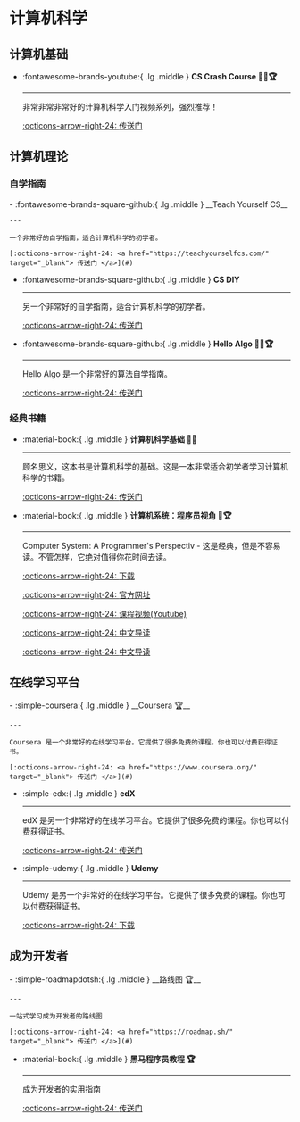 <!-- ---
comments: true
--- -->

# 计算机科学

## 计算机基础

<div class="grid cards" markdown>

-   :fontawesome-brands-youtube:{ .lg .middle } __CS Crash Course 🎯✅🏆__

    ---

    非常非常非常好的计算机科学入门视频系列，强烈推荐！

    [:octicons-arrow-right-24: <a href="https://www.youtube.com/watch?v=O5nskjZ_GoI&list=PLWKjhJtqVAbmfoj2Th9fvxhHIeqFO7wOy" target="_blank"> 传送门 </a>](#)

</div>

## 计算机理论

### 自学指南

<div class="grid cards" markdown>
-   :fontawesome-brands-square-github:{ .lg .middle } __Teach Yourself CS__

    ---

    一个非常好的自学指南，适合计算机科学的初学者。

    [:octicons-arrow-right-24: <a href="https://teachyourselfcs.com/" target="_blank"> 传送门 </a>](#)

-   :fontawesome-brands-square-github:{ .lg .middle } __CS DIY__

    ---

    另一个非常好的自学指南，适合计算机科学的初学者。

    [:octicons-arrow-right-24: <a href="https://csdiy.wiki/" target="_blank"> 传送门 </a>](#)

-   :fontawesome-brands-square-github:{ .lg .middle } __Hello Algo 🎯✅🏆__

    ---

    Hello Algo 是一个非常好的算法自学指南。

    [:octicons-arrow-right-24: <a href="https://www.hello-algo.com/" target="_blank"> 传送门 </a>](#)

</div>

### 经典书籍
<div class="grid cards" markdown>

-   :material-book:{ .lg .middle } __计算机科学基础 🎯✅__

    ---

    顾名思义，这本书是计算机科学的基础。这是一本非常适合初学者学习计算机科学的书籍。

    [:octicons-arrow-right-24: <a href="https://github.com/acmbpdc/openlib.cs" target="_blank"> 传送门 </a>](#)

-  :material-book:{ .lg .middle } __计算机系统：程序员视角 🎯🏆__

    ---

    Computer System: A Programmer's Perspectiv - 这是经典，但是不容易读。不管怎样，它绝对值得你花时间去读。

    [:octicons-arrow-right-24: <a href="https://github.com/iWangMu/Book-CSAPP/blob/master/_Attachments/Computer_Systems_A_Programmers_Perspective(3rd).pdf" target="_blank"> 下载 </a>](#)

    [:octicons-arrow-right-24: <a href="https://csapp.cs.cmu.edu/" target="_blank"> 官方网址 </a>](#)

    [:octicons-arrow-right-24: <a href="https://www.youtube.com/watch?v=ScMxnXq6fbI&list=PL22J-I2Pi-Gf0s1CGDVtt4vuvlyjLxfem" target="_blank"> 课程视频(Youtube) </a>](#)

    [:octicons-arrow-right-24: <a href="https://www.bilibili.com/video/BV1Vh411r7ef?p=1" target="_blank"> 中文导读 </a>](#)

    [:octicons-arrow-right-24: <a href="https://www.bilibili.com/video/BV19v41167nr?p=1" target="_blank"> 中文导读 </a>](#)
</div>

## 在线学习平台

<div class="grid cards" markdown>
-  :simple-coursera:{ .lg .middle } __Coursera 🏆__

    ---

    Coursera 是一个非常好的在线学习平台。它提供了很多免费的课程。你也可以付费获得证书。

    [:octicons-arrow-right-24: <a href="https://www.coursera.org/" target="_blank"> 传送门 </a>](#)


- :simple-edx:{ .lg .middle } __edX__

    ---

    edX 是另一个非常好的在线学习平台。它提供了很多免费的课程。你也可以付费获得证书。

    [:octicons-arrow-right-24: <a href="https://www.edx.org/" target="_blank"> 传送门 </a>](#)


- :simple-udemy:{ .lg .middle } __Udemy__

    ---

    Udemy 是另一个非常好的在线学习平台。它提供了很多免费的课程。你也可以付费获得证书。

    [:octicons-arrow-right-24: <a href="https://www.udemy.com/" target="_blank"> 下载 </a>](#)

</div>

## 成为开发者

<div class="grid cards" markdown>
-   :simple-roadmapdotsh:{ .lg .middle } __路线图 🏆__

    ---

    一站式学习成为开发者的路线图

    [:octicons-arrow-right-24: <a href="https://roadmap.sh/" target="_blank"> 传送门 </a>](#)

-  :material-book:{ .lg .middle } __黑马程序员教程 🏆__

    ---

    成为开发者的实用指南

    [:octicons-arrow-right-24: <a href="https://book.itheima.net/" target="_blank"> 传送门 </a>](#)

</div>
  
